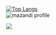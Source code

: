 [![Top Langs](https://github-readme-stats.vercel.app/api/top-langs/?username=shinjiaaa)](https://github.com/shinjiaaa/github-readme-stats)
<br />
![mazandi profile](http://mazandi.herokuapp.com/api?handle={handle}&theme=warm)


<img src="https://img.shields.io/badge/Pythony-eb531f?style=flat-square&logo=Python&logoColor=FFFFFF"/></a>
